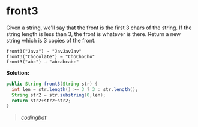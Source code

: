 # front3

Given a string, we'll say that the front is the first 3 chars of the string. If the string length is less than 3, the front is whatever is there. Return a new string which is 3 copies of the front.

```
front3("Java") → "JavJavJav"
front3("Chocolate") → "ChoChoCho"
front3("abc") → "abcabcabc"
```

**Solution:**

```java
public String front3(String str) {
  int len = str.length() >= 3 ? 3 : str.length();
  String str2 = str.substring(0,len);
  return str2+str2+str2;
}
```

> _[codingbat](http://codingbat.com/prob/p136351)_
